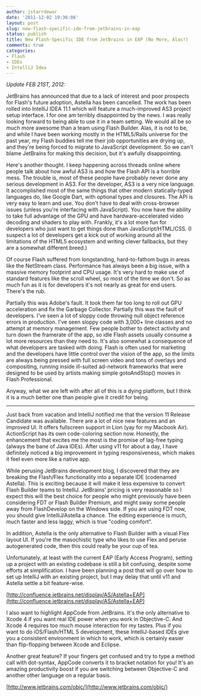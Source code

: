 ```yaml
---
author: jstarrdewar
date: '2011-12-02 19:36:06'
layout: post
slug: new-flash-specific-ide-from-jetbrains-in-eap
status: publish
title: New Flash-Specific IDE from JetBrains in EAP (No More, Alas!)
comments: true
categories:
- Flash
- IDEs
- IntelliJ Idea
---
```


_Update FEB 21ST, 2012:_

JetBrains has announced that due to a lack of interest and poor prospects for Flash's future adoption, Astella has been cancelled.  The work has been rolled into IntelliJ IDEA 11.1 which will feature a much-improved AS3 project setup interface.  I for one am terribly disappointed by the news.  I was really looking forward to being able to use it in a team setting.  We would all be so much more awesome than a team using Flash Builder.  Alas, it is not to be, and while I have been working mostly in the HTML5/Rails universe for the past year, my Flash buddies tell me their job opportunities are drying up, and they're being forced to migrate to JavaScript development. So we can't blame JetBrains for making this decision, but it's awfully disappointing.
<!-- more -->
Here's another thought.  I keep happening across threads online where people talk about how awful AS3 is and how the Flash API is a horrible mess.  The trouble is, most of these people have probably never done any serious development in AS3.  For the developer, AS3 is a very nice language.  It accomplished most of the same things that other modern statically-typed languages do, like Google Dart, with optional types and closures.  The API is very easy to learn and use.  You don't have to deal with cross-browser issues (unless you're interfacing with JavaScript).  You now have the ability to take full advantage of the GPU and have hardware-accelerated video decoding and shaders to play with.  Frankly, it's a lot more fun for developers who just want to get things done than JavaScript/HTML/CSS.  (I suspect a lot of developers get a kick out of working around all the limitations of the HTML5 ecosystem and writing clever fallbacks, but they are a somewhat different breed.)

Of course Flash suffered from longstanding, hard-to-fathom bugs in areas like the NetStream class.  Performance has always been a big issue, with a massive memory footprint and CPU usage.  It's very hard to make use of standard features like the scroll wheel, so most of the time we don't.  So as much fun as it is for developers it's not nearly as great for end users.  There's the rub.

Partially this was Adobe's fault.  It took them far too long to roll out GPU acceleration and fix the Garbage Collector.  Partially this was the fault of developers.  I've seen a lot of sloppy code throwing null object reference errors in production.  I've seen sloppy code with 3,000+ line classes and no attempt at memory management.  Few people bother to detect activity and turn down the framerate of the app, so idle Flash assets usually consume a lot more resources than they need to.  It's also somewhat a consequence of what developers are tasked with doing.  Flash is often used for marketing and the developers have little control over the vision of the app, so the limits are always being pressed with full screen video and tons of overlays and compositing, running inside ill-suited ad-network frameworks that were designed to be used by artists making simple gotoAndStop() movies in Flash Professional.

Anyway, what we are left with after all of this is a dying platform, but I think it is a much better one than people give it credit for being.

---

Just back from vacation and IntelliJ notified me that the version 11 Release
Candidate was available. There are a lot of nice new features and an improved
UI. It offers fullscreen support in Lion (yay for my Macbook Air).
ActionScript has its own code-coloring section now. Honestly, the enhancement
that excites me the most is the promise of lag-free typing (always the bane of
Java IDEs). After using v11 for about a day, I have definitely noticed a big
improvement in typing responsiveness, which makes it feel even more like a
native app.

While perusing JetBrains development blog, I discovered that they are breaking
the Flash/Flex functionality into a separate IDE (codenamed Astella). This is
exciting because it will make it less expensive to convert Flash Builder teams
to IntelliJ. JetBrains' pricing is very reasonable so I expect this will the
best choice for people who might previously have been considering FDT or Flash
Builder Premium, and might sway some people away from FlashDevelop on the
Windows side. If you are using FDT now, you should give IntelliJ/Astella a
chance. The editing experience is much, much faster and less laggy, which is
true "coding comfort".

In addition, Astella is the only alternative to Flash Builder with a visual
Flex layout UI.  If you're the masochistic type who likes to use Flex and
peruse autogenerated code, then this could really be your cup of tea.

Unfortunately, at least with the current EAP (Early Access Program), setting
up a project with an existing codebase is still a bit confusing, despite some
efforts at simplification. I have been planning a post that will go over how
to set up IntelliJ with an existing project, but I may delay that until v11
and Astella settle a bit feature-wise.

[http://confluence.jetbrains.net/display/AS/Astella+EAP](http://confluence.jetbrains.net/display/AS/Astella+EAP)

I also want to highlight AppCode from JetBrains. It's the only alternative to
Xcode 4 if you want real IDE power when you work in Objective-C. And Xcode 4
requires too much mouse interaction for my tastes. Plus if you want to do
iOS/Flash/HTML 5 development, these IntelliJ-based IDEs give you a consistent
environment in which to work, which is certainly easier than flip-flopping
between Xcode and Eclipse.

Another great feature?  If your fingers get confused and try to type a method
call with dot-syntax, AppCode converts it to bracket notation for you!  It's
an amazing productivity boost if you are switching between Objective-C and
another other language on a regular basis.

[http://www.jetbrains.com/objc/](http://www.jetbrains.com/objc/)